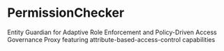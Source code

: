 # PermissionChecker
Entity Guardian for Adaptive Role Enforcement and Policy-Driven Access Governance Proxy featuring attribute-based-access-control capabilities
